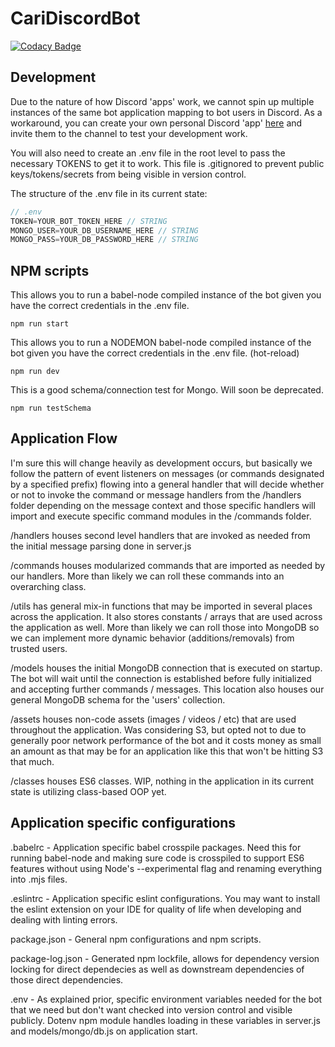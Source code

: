 # CariDiscordBot

[![Codacy Badge](https://api.codacy.com/project/badge/Grade/5132e6c174904671858f6f622c2c9f48)](https://app.codacy.com/app/ssp0929/CariDiscordBot?utm_source=github.com&utm_medium=referral&utm_content=ssp0929/CariDiscordBot&utm_campaign=Badge_Grade_Dashboard)

## Development
Due to the nature of how Discord 'apps' work, we cannot spin up multiple instances of the same bot application mapping to bot users in Discord. As a workaround, you can create your own personal Discord 'app' [here](https://discordapp.com/developers/applications) and invite them to the channel to test your development work.

You will also need to create an .env file in the root level to pass the necessary TOKENS to get it to work. This file is .gitignored to prevent public keys/tokens/secrets from being visible in version control.

The structure of the .env file in its current state:
```javascript
// .env
TOKEN=YOUR_BOT_TOKEN_HERE // STRING
MONGO_USER=YOUR_DB_USERNAME_HERE // STRING
MONGO_PASS=YOUR_DB_PASSWORD_HERE // STRING
```

## NPM scripts

This allows you to run a babel-node compiled instance of the bot given you have the correct credentials in the .env file.
```shell
npm run start
```

This allows you to run a NODEMON babel-node compiled instance of the bot given you have the correct credentials in the .env file. (hot-reload)
```shell
npm run dev
```

This is a good schema/connection test for Mongo. Will soon be deprecated.
```shell
npm run testSchema
```

## Application Flow
I'm sure this will change heavily as development occurs, but basically we follow the pattern of event listeners on messages (or commands designated by a specified prefix) flowing into a general handler that will decide whether or not to invoke the command or message handlers from the /handlers folder depending on the message context and those specific handlers will import and execute specific command modules in the /commands folder.

/handlers houses second level handlers that are invoked as needed from the initial message parsing done in server.js

/commands houses modularized commands that are imported as needed by our handlers. More than likely we can roll these commands into an overarching class.

/utils has general mix-in functions that may be imported in several places across the application. It also stores constants / arrays that are used across the application as well. More than likely we can roll those into MongoDB so we can implement more dynamic behavior (additions/removals) from trusted users.

/models houses the initial MongoDB connection that is executed on startup. The bot will wait until the connection is established before fully initialized and accepting further commands / messages. This location also houses our general MongoDB schema for the 'users' collection.

/assets houses non-code assets (images / videos / etc) that are used throughout the application. Was considering S3, but opted not to due to generally poor network performance of the bot and it costs money as small an amount as that may be for an application like this that won't be hitting S3 that much.

/classes houses ES6 classes. WIP, nothing in the application in its current state is utilizing class-based OOP yet.

## Application specific configurations

.babelrc - Application specific babel crosspile packages. Need this for running babel-node and making sure code is crosspiled to support ES6 features without using Node's --experimental flag and renaming everything into .mjs files.

.eslintrc - Application specific eslint configurations. You may want to install the eslint extension on your IDE for quality of life when developing and dealing with linting errors.

package.json - General npm configurations and npm scripts.

package-log.json - Generated npm lockfile, allows for dependency version locking for direct dependecies as well as downstream dependencies of those direct dependencies.

.env - As explained prior, specific environment variables needed for the bot that we need but don't want checked into version control and visible publicly. Dotenv npm module handles loading in these variables in server.js and models/mongo/db.js on application start.

